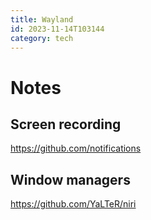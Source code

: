 ```yaml
---
title: Wayland
id: 2023-11-14T103144
category: tech
---
```


# Notes
## Screen recording
https://github.com/notifications

## Window managers
https://github.com/YaLTeR/niri
